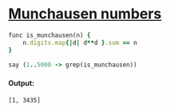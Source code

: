 [1]: http://rosettacode.org/wiki/Munchausen_numbers

# [Munchausen numbers][1]

```ruby
func is_munchausen(n) {
    n.digits.map{|d| d**d }.sum == n
}
 
say (1..5000 -> grep(is_munchausen))
```

#### Output:
```
[1, 3435]
```